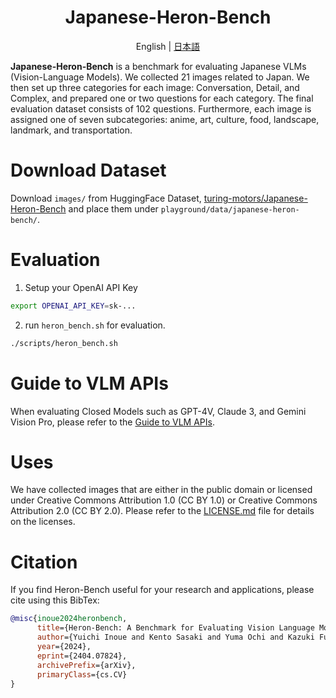 <div align="center">

# Japanese-Heron-Bench

English | [日本語](README_ja.md)

</div>

**Japanese-Heron-Bench** is a benchmark for evaluating Japanese VLMs (Vision-Language Models). We collected 21 images related to Japan. We then set up three categories for each image: Conversation, Detail, and Complex, and prepared one or two questions for each category. The final evaluation dataset consists of 102 questions. Furthermore, each image is assigned one of seven subcategories: anime, art, culture, food, landscape, landmark, and transportation.

# Download Dataset

Download `images/` from HuggingFace Dataset, [turing-motors/Japanese-Heron-Bench](https://huggingface.co/datasets/turing-motors/Japanese-Heron-Bench) and place them under `playground/data/japanese-heron-bench/`.

# Evaluation

1. Setup your OpenAI API Key

```bash
export OPENAI_API_KEY=sk-...
```

2. run `heron_bench.sh` for evaluation.

```bash
./scripts/heron_bench.sh
```

# Guide to VLM APIs

When evaluating Closed Models such as GPT-4V, Claude 3, and Gemini Vision Pro, please refer to the [Guide to VLM APIs](../llava-bench-in-the-wild/README.md#guide-to-vlm-apis).

# Uses

We have collected images that are either in the public domain or licensed under Creative Commons Attribution 1.0 (CC BY 1.0) or Creative Commons Attribution 2.0 (CC BY 2.0). Please refer to the [LICENSE.md](LICENCE.md) file for details on the licenses.

# Citation

If you find Heron-Bench useful for your research and applications, please cite using this BibTex:

```bibtex
@misc{inoue2024heronbench,
      title={Heron-Bench: A Benchmark for Evaluating Vision Language Models in Japanese},
      author={Yuichi Inoue and Kento Sasaki and Yuma Ochi and Kazuki Fujii and Kotaro Tanahashi and Yu Yamaguchi},
      year={2024},
      eprint={2404.07824},
      archivePrefix={arXiv},
      primaryClass={cs.CV}
}

